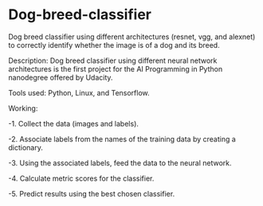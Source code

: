 # Dog-breed-classifier
Dog breed classifier using different architectures (resnet, vgg, and alexnet) to correctly identify whether the image is of a dog and its breed.

Description: Dog breed classifier using different neural network architectures is the first project for the AI Programming in Python nanodegree offered by Udacity.

Tools used: Python, Linux, and Tensorflow.

Working: 

-1. Collect the data (images and labels).

-2. Associate labels from the names of the training data by creating a dictionary.

-3. Using the associated labels, feed the data to the neural network.

-4. Calculate metric scores for the classifier.

-5. Predict results using the best chosen classifier. 
